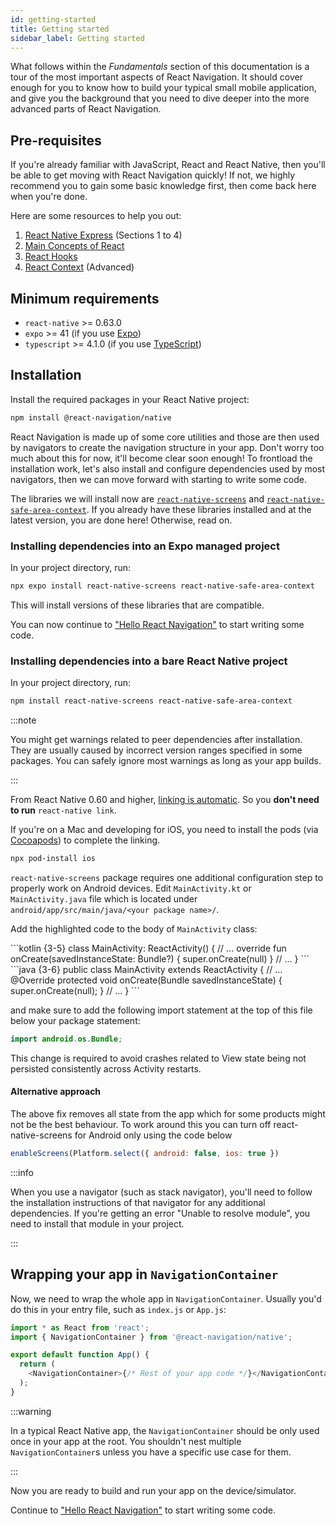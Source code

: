 ```yaml
---
id: getting-started
title: Getting started
sidebar_label: Getting started
---
```


What follows within the _Fundamentals_ section of this documentation is a tour of the most important aspects of React Navigation. It should cover enough for you to know how to build your typical small mobile application, and give you the background that you need to dive deeper into the more advanced parts of React Navigation.

## Pre-requisites

If you're already familiar with JavaScript, React and React Native, then you'll be able to get moving with React Navigation quickly! If not, we highly recommend you to gain some basic knowledge first, then come back here when you're done.

Here are some resources to help you out:

1. [React Native Express](https://www.reactnative.express) (Sections 1 to 4)
2. [Main Concepts of React](https://react.dev/learn)
3. [React Hooks](https://react.dev/reference/react)
4. [React Context](https://react.dev/learn/passing-data-deeply-with-context) (Advanced)

## Minimum requirements

- `react-native` >= 0.63.0
- `expo` >= 41 (if you use [Expo](https://expo.io))
- `typescript` >= 4.1.0 (if you use [TypeScript](https://www.typescriptlang.org))

## Installation

Install the required packages in your React Native project:

```bash npm2yarn
npm install @react-navigation/native
```

React Navigation is made up of some core utilities and those are then used by navigators to create the navigation structure in your app. Don't worry too much about this for now, it'll become clear soon enough! To frontload the installation work, let's also install and configure dependencies used by most navigators, then we can move forward with starting to write some code.

The libraries we will install now are [`react-native-screens`](https://github.com/software-mansion/react-native-screens) and [`react-native-safe-area-context`](https://github.com/th3rdwave/react-native-safe-area-context). If you already have these libraries installed and at the latest version, you are done here! Otherwise, read on.

### Installing dependencies into an Expo managed project

In your project directory, run:

```bash
npx expo install react-native-screens react-native-safe-area-context
```

This will install versions of these libraries that are compatible.

You can now continue to ["Hello React Navigation"](hello-react-navigation.md) to start writing some code.

### Installing dependencies into a bare React Native project

In your project directory, run:

```bash npm2yarn
npm install react-native-screens react-native-safe-area-context
```

:::note

You might get warnings related to peer dependencies after installation. They are usually caused by incorrect version ranges specified in some packages. You can safely ignore most warnings as long as your app builds.

:::

From React Native 0.60 and higher, [linking is automatic](https://github.com/react-native-community/cli/blob/master/docs/autolinking.md). So you **don't need to run** `react-native link`.

If you're on a Mac and developing for iOS, you need to install the pods (via [Cocoapods](https://cocoapods.org/)) to complete the linking.

```bash
npx pod-install ios
```

`react-native-screens` package requires one additional configuration step to properly
work on Android devices. Edit `MainActivity.kt` or `MainActivity.java` file which is located under `android/app/src/main/java/<your package name>/`.

Add the highlighted code to the body of `MainActivity` class:

<Tabs>
  <TabItem value='kotlin' label='Kotlin' default>
    ```kotlin {3-5}
    class MainActivity: ReactActivity() {
      // ...
      override fun onCreate(savedInstanceState: Bundle?) {
        super.onCreate(null)
      }
      // ...
    }
    ```
  </TabItem>
  <TabItem value='java' label='Java'>
    ```java {3-6}
    public class MainActivity extends ReactActivity {
      // ...
      @Override
      protected void onCreate(Bundle savedInstanceState) {
        super.onCreate(null);
      }
      // ...
    }
    ```
  </TabItem>
</Tabs>

and make sure to add the following import statement at the top of this file below your package statement:

```java
import android.os.Bundle;
```

This change is required to avoid crashes related to View state being not persisted consistently across Activity restarts.

#### Alternative approach

The above fix removes all state from the app which for some products might not be the best behaviour. To work around this you can turn off react-native-screens for Android only using the code below

```js
enableScreens(Platform.select({ android: false, ios: true })
```

:::info

When you use a navigator (such as stack navigator), you'll need to follow the installation instructions of that navigator for any additional dependencies. If you're getting an error "Unable to resolve module", you need to install that module in your project.

:::

## Wrapping your app in `NavigationContainer`

Now, we need to wrap the whole app in `NavigationContainer`. Usually you'd do this in your entry file, such as `index.js` or `App.js`:

```js
import * as React from 'react';
import { NavigationContainer } from '@react-navigation/native';

export default function App() {
  return (
    <NavigationContainer>{/* Rest of your app code */}</NavigationContainer>
  );
}
```

:::warning

In a typical React Native app, the `NavigationContainer` should be only used once in your app at the root. You shouldn't nest multiple `NavigationContainer`s unless you have a specific use case for them.

:::

Now you are ready to build and run your app on the device/simulator.

Continue to ["Hello React Navigation"](hello-react-navigation.md) to start writing some code.
